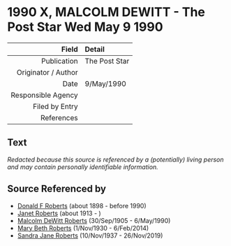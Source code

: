 ﻿---
layout: page
permalink: /sources/s93810194
---

# 1990 X, MALCOLM DEWITT - The Post Star Wed May 9 1990

Field | Detail
---:|:---
Publication | The Post Star
Originator / Author | 
Date | 9/May/1990
Responsible Agency | 
Filed by Entry | 
References | 

## Text

_Redacted because this source is referenced by a (potentially) living person and may contain personally identifiable information._

## Source Referenced by

* [Donald F Roberts](../people/@38158777@-donald-f-roberts-b1898-d1990.md) (about 1898 - before 1990)
* [Janet Roberts](../people/@46105652@-janet-roberts-b1913-d.md) (about 1913 - )
* [Malcolm DeWitt Roberts](../people/@21721539@-malcolm-dewitt-roberts-b1905-9-30-d1990-5-6.md) (30/Sep/1905 - 6/May/1990)
* [Mary Beth Roberts](../people/@44331192@-mary-beth-roberts-b1930-11-1-d2014-2-6.md) (1/Nov/1930 - 6/Feb/2014)
* [Sandra Jane Roberts](../people/@40000604@-sandra-jane-roberts-b1937-11-10-d2019-11-26.md) (10/Nov/1937 - 26/Nov/2019)
